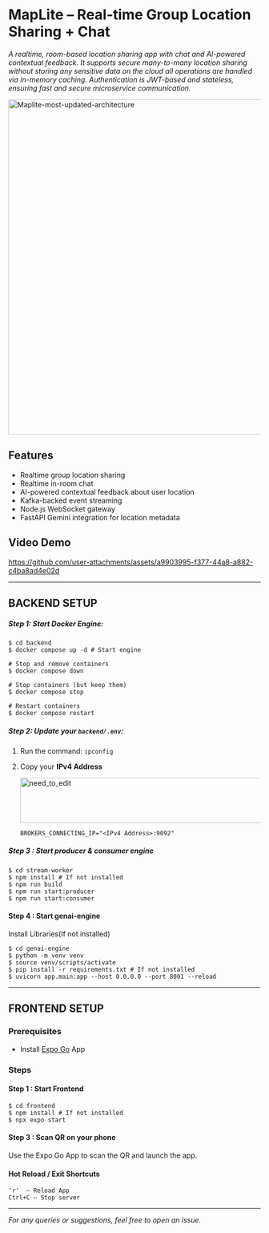 # MapLite – Real‑time Group Location Sharing + Chat

*A realtime, room-based location sharing app with chat and AI-powered contextual feedback. It supports secure many-to-many location sharing without storing any sensitive data on the cloud all operations are handled via in-memory caching. Authentication is JWT-based and stateless, ensuring fast and secure microservice communication.*

<img width="1558" height="669" alt="Maplite-most-updated-architecture" src="https://github.com/user-attachments/assets/9d6f647c-e500-412a-85e1-abeca7d72778" />

## Features

* Realtime group location sharing
* Realtime in-room chat
* AI-powered contextual feedback about user location
* Kafka-backed event streaming
* Node.js WebSocket gateway
* FastAPI Gemini integration for location metadata

## Video Demo

https://github.com/user-attachments/assets/a9903995-f377-44a8-a882-c4ba8ad4e02d

---

## BACKEND SETUP

##### Step 1: Start Docker Engine:
```shell
$ cd backend
$ docker compose up -d # Start engine

# Stop and remove containers
$ docker compose down

# Stop containers (but keep them)
$ docker compose stop

# Restart containers
$ docker compose restart
```

##### Step 2: Update your `backend/.env`:

1. Run the command: `ipconfig`
2. Copy your **IPv4 Address**

    <img width="696" height="90" alt="need_to_edit" src="https://github.com/user-attachments/assets/0ea3df1e-420b-4bad-a987-db574da8cfaa" />

      ```env
      BROKERS_CONNECTING_IP="<IPv4 Address>:9092"
      ```

##### Step 3 : Start producer & consumer engine

```shell
$ cd stream-worker
$ npm install # If not installed
$ npm run build
$ npm run start:producer
$ npm run start:consumer
```


#### Step 4 : Start genai-engine

Install Libraries(If not installed)

```shell
$ cd genai-engine
$ python -m venv venv
$ source venv/scripts/activate
$ pip install -r requirements.txt # If not installed
$ uvicorn app.main:app --host 0.0.0.0 --port 8001 --reload

```

---

## FRONTEND SETUP

### Prerequisites

* Install [Expo Go](https://expo.dev/go) App

### Steps

#### Step 1 : Start Frontend

```shell
$ cd frontend
$ npm install # If not installed
$ npx expo start
```

#### Step 3 : Scan QR on your phone

Use the Expo Go App to scan the QR and launch the app.

#### Hot Reload / Exit Shortcuts

```
'r'  – Reload App
Ctrl+C – Stop server
```

---
*For any queries or suggestions, feel free to open an issue.*


